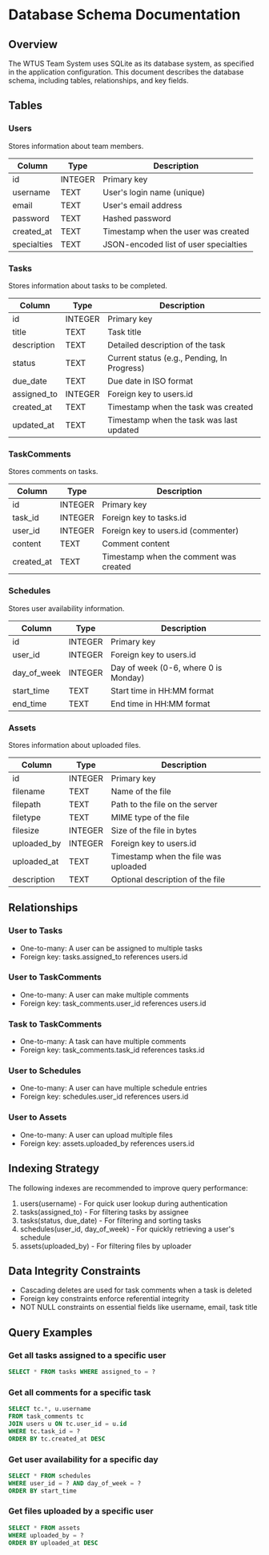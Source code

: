 # Database Schema Documentation

## Overview
The WTUS Team System uses SQLite as its database system, as specified in the application configuration. This document describes the database schema, including tables, relationships, and key fields.

## Tables

### Users
Stores information about team members.

| Column     | Type    | Description                              |
|------------|---------|------------------------------------------|
| id         | INTEGER | Primary key                              |
| username   | TEXT    | User's login name (unique)               |
| email      | TEXT    | User's email address                     |
| password   | TEXT    | Hashed password                          |
| created_at | TEXT    | Timestamp when the user was created      |
| specialties| TEXT    | JSON-encoded list of user specialties    |

### Tasks
Stores information about tasks to be completed.

| Column      | Type    | Description                             |
|-------------|---------|-----------------------------------------|
| id          | INTEGER | Primary key                             |
| title       | TEXT    | Task title                              |
| description | TEXT    | Detailed description of the task        |
| status      | TEXT    | Current status (e.g., Pending, In Progress) |
| due_date    | TEXT    | Due date in ISO format                  |
| assigned_to | INTEGER | Foreign key to users.id                 |
| created_at  | TEXT    | Timestamp when the task was created     |
| updated_at  | TEXT    | Timestamp when the task was last updated|

### TaskComments
Stores comments on tasks.

| Column      | Type    | Description                             |
|-------------|---------|-----------------------------------------|
| id          | INTEGER | Primary key                             |
| task_id     | INTEGER | Foreign key to tasks.id                 |
| user_id     | INTEGER | Foreign key to users.id (commenter)     |
| content     | TEXT    | Comment content                         |
| created_at  | TEXT    | Timestamp when the comment was created  |

### Schedules
Stores user availability information.

| Column      | Type    | Description                             |
|-------------|---------|-----------------------------------------|
| id          | INTEGER | Primary key                             |
| user_id     | INTEGER | Foreign key to users.id                 |
| day_of_week | INTEGER | Day of week (0-6, where 0 is Monday)    |
| start_time  | TEXT    | Start time in HH:MM format             |
| end_time    | TEXT    | End time in HH:MM format               |

### Assets
Stores information about uploaded files.

| Column      | Type    | Description                             |
|-------------|---------|-----------------------------------------|
| id          | INTEGER | Primary key                             |
| filename    | TEXT    | Name of the file                        |
| filepath    | TEXT    | Path to the file on the server          |
| filetype    | TEXT    | MIME type of the file                   |
| filesize    | INTEGER | Size of the file in bytes               |
| uploaded_by | INTEGER | Foreign key to users.id                 |
| uploaded_at | TEXT    | Timestamp when the file was uploaded    |
| description | TEXT    | Optional description of the file        |

## Relationships

### User to Tasks
- One-to-many: A user can be assigned to multiple tasks
- Foreign key: tasks.assigned_to references users.id

### User to TaskComments
- One-to-many: A user can make multiple comments
- Foreign key: task_comments.user_id references users.id

### Task to TaskComments
- One-to-many: A task can have multiple comments
- Foreign key: task_comments.task_id references tasks.id

### User to Schedules
- One-to-many: A user can have multiple schedule entries
- Foreign key: schedules.user_id references users.id

### User to Assets
- One-to-many: A user can upload multiple files
- Foreign key: assets.uploaded_by references users.id

## Indexing Strategy
The following indexes are recommended to improve query performance:

1. users(username) - For quick user lookup during authentication
2. tasks(assigned_to) - For filtering tasks by assignee
3. tasks(status, due_date) - For filtering and sorting tasks
4. schedules(user_id, day_of_week) - For quickly retrieving a user's schedule
5. assets(uploaded_by) - For filtering files by uploader

## Data Integrity Constraints
- Cascading deletes are used for task comments when a task is deleted
- Foreign key constraints enforce referential integrity
- NOT NULL constraints on essential fields like username, email, task title

## Query Examples

### Get all tasks assigned to a specific user
```sql
SELECT * FROM tasks WHERE assigned_to = ?
```

### Get all comments for a specific task
```sql
SELECT tc.*, u.username 
FROM task_comments tc
JOIN users u ON tc.user_id = u.id
WHERE tc.task_id = ?
ORDER BY tc.created_at DESC
```

### Get user availability for a specific day
```sql
SELECT * FROM schedules 
WHERE user_id = ? AND day_of_week = ?
ORDER BY start_time
```

### Get files uploaded by a specific user
```sql
SELECT * FROM assets
WHERE uploaded_by = ?
ORDER BY uploaded_at DESC
```